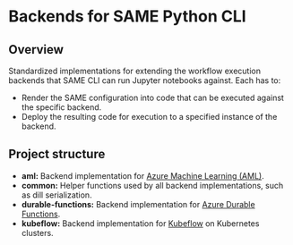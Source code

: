 # Backends for SAME Python CLI

## Overview

Standardized implementations for extending the workflow execution backends that SAME CLI can run Jupyter notebooks against. Each has to:

- Render the SAME configuration into code that can be executed against the specific backend.
- Deploy the resulting code for execution to a specified instance of the backend.
  
## Project structure
- **aml:** Backend implementation for [Azure Machine Learning (AML)](https://docs.microsoft.com/EN-US/azure/machine-learning/overview-what-is-azure-machine-learning).
- **common:** Helper functions used by all backend implementations, such as dill serialization.
- **durable-functions:** Backend implementation for [Azure Durable Functions](https://docs.microsoft.com/en-us/azure/azure-functions/durable/durable-functions-overview).
- **kubeflow:** Backend implementation for [Kubeflow](https://www.kubeflow.org/docs/about/kubeflow/) on Kubernetes clusters.
